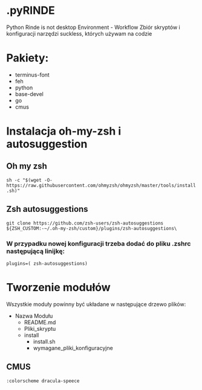 # .pyRINDE

Python Rinde is not desktop Environment - Workflow
Zbiór skryptów i konfiguracji narzędzi suckless, których używam na codzie

# Pakiety:

- terminus-font
- feh 
- python
- base-devel
- go
- cmus

# Instalacja oh-my-zsh i autosuggestion

## Oh my zsh

`sh -c "$(wget -O- https://raw.githubusercontent.com/ohmyzsh/ohmyzsh/master/tools/install.sh)"`

## Zsh autosuggestions

`git clone https://github.com/zsh-users/zsh-autosuggestions ${ZSH_CUSTOM:-~/.oh-my-zsh/custom}/plugins/zsh-autosuggestions\`

### W przypadku nowej konfiguracji trzeba dodać do pliku .zshrc następującą linijkę:

`plugins=( zsh-autosuggestions)`
# Tworzenie modułów
Wszystkie moduły powinny być układane w następujące drzewo plików:

- Nazwa Modułu
	- README.md
	- Pliki_skryptu
	- install
		- install.sh
		- wymagane_pliki_konfiguracyjne  


## CMUS
`:colorscheme dracula-speece`
